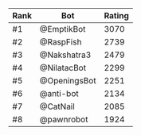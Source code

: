 Rank|Bot|Rating
---|---|---
#1|@EmptikBot|3070
#2|@RaspFish|2739
#3|@Nakshatra3|2479
#4|@NilatacBot|2299
#5|@OpeningsBot|2251
#6|@anti-bot|2134
#7|@CatNail|2085
#8|@pawnrobot|1924
